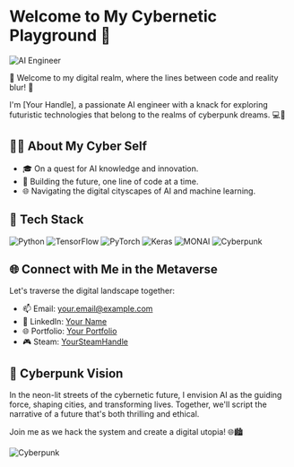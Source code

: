 # Welcome to My Cybernetic Playground 🌃

![AI Engineer](https://img.shields.io/badge/AI%20Engineer-Future%20Builder-brightgreen)

🌟 Welcome to my digital realm, where the lines between code and reality blur! 🌟

I'm [Your Handle], a passionate AI engineer with a knack for exploring futuristic technologies that belong to the realms of cyberpunk dreams. 💻🌆

## 👨‍💻 About My Cyber Self

- 🎓 On a quest for AI knowledge and innovation.
- 🔮 Building the future, one line of code at a time.
- 🌐 Navigating the digital cityscapes of AI and machine learning.

## 🌃 Tech Stack

![Python](https://img.shields.io/badge/Python-%2314354C.svg?style=flat&logo=python&logoColor=white)
![TensorFlow](https://img.shields.io/badge/TensorFlow-%23FF6F00.svg?style=flat&logo=tensorflow&logoColor=white)
![PyTorch](https://img.shields.io/badge/PyTorch-%23EE4C2C.svg?style=flat&logo=pytorch&logoColor=white)
![Keras](https://img.shields.io/badge/Keras-%23D00000.svg?style=flat&logo=keras&logoColor=white)
![MONAI](https://img.shields.io/badge/MONAI-%23000000.svg?style=flat)
![Cyberpunk](https://img.shields.io/badge/Cyberpunk-%23007FFF.svg?style=flat)

## 🌐 Connect with Me in the Metaverse

Let's traverse the digital landscape together:

- 📫 Email: [your.email@example.com](mailto:your.email@example.com)
- 💼 LinkedIn: [Your Name](https://www.linkedin.com/in/yourname/)
- 🌐 Portfolio: [Your Portfolio](https://yourportfolio.com)
- 🎮 Steam: [YourSteamHandle](https://steamcommunity.com/id/YourSteamHandle)

## 🌆 Cyberpunk Vision

In the neon-lit streets of the cybernetic future, I envision AI as the guiding force, shaping cities, and transforming lives. Together, we'll script the narrative of a future that's both thrilling and ethical.

Join me as we hack the system and create a digital utopia! 🌐🏙️

![Cyberpunk](https://media.giphy.com/media/xUOwG5KlYjmfjz3LCk/giphy.gif)
